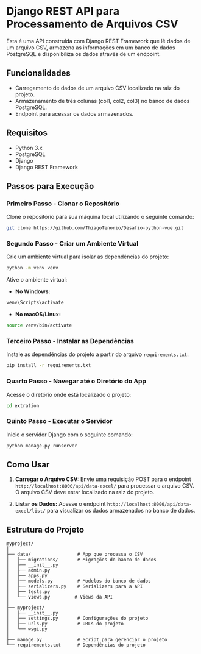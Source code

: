 # Django REST API para Processamento de Arquivos CSV

Esta é uma API construída com Django REST Framework que lê dados de um arquivo CSV, armazena as informações em um banco de dados PostgreSQL e disponibiliza os dados através de um endpoint.

## Funcionalidades

- Carregamento de dados de um arquivo CSV localizado na raiz do projeto.
- Armazenamento de três colunas (col1, col2, col3) no banco de dados PostgreSQL.
- Endpoint para acessar os dados armazenados.

## Requisitos

- Python 3.x
- PostgreSQL
- Django
- Django REST Framework

## Passos para Execução

### Primeiro Passo - Clonar o Repositório

Clone o repositório para sua máquina local utilizando o seguinte comando:

```bash
git clone https://github.com/ThiagoTenorio/Desafio-python-vue.git
```

### Segundo Passo - Criar um Ambiente Virtual

Crie um ambiente virtual para isolar as dependências do projeto:

```bash
python -m venv venv
```

Ative o ambiente virtual:

- **No Windows:**

```bash
venv\Scripts\activate
```

- **No macOS/Linux:**

```bash
source venv/bin/activate
```

### Terceiro Passo - Instalar as Dependências

Instale as dependências do projeto a partir do arquivo `requirements.txt`:

```bash
pip install -r requirements.txt
```

### Quarto Passo - Navegar até o Diretório do App

Acesse o diretório onde está localizado o projeto:

```bash
cd extration
```

### Quinto Passo - Executar o Servidor

Inicie o servidor Django com o seguinte comando:

```bash
python manage.py runserver
```

## Como Usar

1. **Carregar o Arquivo CSV:**
   Envie uma requisição POST para o endpoint `http://localhost:8000/api/data-excel/` para processar o arquivo CSV. O arquivo CSV deve estar localizado na raiz do projeto.

2. **Listar os Dados:**
   Acesse o endpoint `http://localhost:8000/api/data-excel/list/` para visualizar os dados armazenados no banco de dados.

## Estrutura do Projeto

```plaintext
myproject/
│
├── data/                 # App que processa o CSV
│   ├── migrations/       # Migrações do banco de dados
│   ├── __init__.py
│   ├── admin.py
│   ├── apps.py
│   ├── models.py         # Modelos do banco de dados
│   ├── serializers.py    # Serializers para a API
│   ├── tests.py
│   └── views.py         # Views da API
│
├── myproject/
│   ├── __init__.py
│   ├── settings.py       # Configurações do projeto
│   ├── urls.py           # URLs do projeto
│   └── wsgi.py
│
├── manage.py             # Script para gerenciar o projeto
└── requirements.txt      # Dependências do projeto
```
